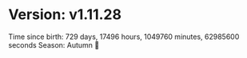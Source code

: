 # Version: v1.11.28
Time since birth: 729 days, 17496 hours, 1049760 minutes, 62985600 seconds
Season: Autumn 🍁
